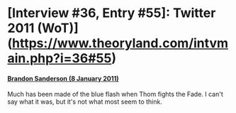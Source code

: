 # [Interview #36, Entry #55]: Twitter 2011 (WoT)](https://www.theoryland.com/intvmain.php?i=36#55)

#### [Brandon Sanderson (8 January 2011)](http://twitter.com/BrandonSandrson/status/23885118242299904)

Much has been made of the blue flash when Thom fights the Fade. I can't say what it was, but it's not what most seem to think.

